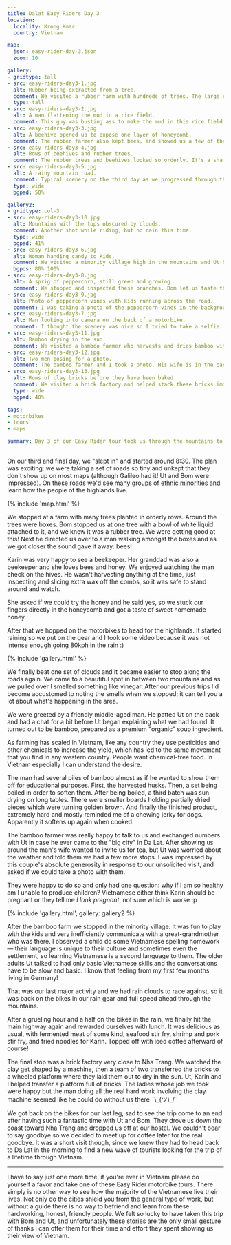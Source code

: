 ```yaml
---
title: Dalat Easy Riders Day 3
location:
  locality: Krong Kmar
  country: Vietnam

map:
  json: easy-rider-day-3.json
  zoom: 10

gallery:
- gridtype: tall
- src: easy-riders-day3-1.jpg
  alt: Rubber being extracted from a tree.
  comment: We visited a rubber farm with hundreds of trees. The large cut is made in a helix, then alternated over time to avoid killing the tree.
  type: tall
- src: easy-riders-day3-2.jpg
  alt: A man flattening the mud in a rice field.
  comment: This guy was busting ass to make the mud in this rice field flat so it was ready for planting. I'm never complaining about work again.
- src: easy-riders-day3-3.jpg
  alt: A beehive opened up to expose one layer of honeycomb.
  comment: The rubber farmer also kept bees, and showed us a few of the hives of bees making honey. He let us stick our fingers in the honeycomb and try it.
- src: easy-riders-day3-4.jpg
  alt: Rows of beehives and rubber trees.
  comment: The rubber trees and beehives looked so orderly. It's a shame you can't see how many hundreds of bees were flying all around us in this photo.
- src: easy-riders-day3-5.jpg
  alt: A rainy mountain road.
  comment: Typical scenery on the third day as we progressed through the mountains. We had our rain gear on for about half the ride.
  type: wide
  bgpad: 50%

gallery2:
- gridtype: col-3
- src: easy-riders-day3-10.jpg
  alt: Mountains with the tops obscured by clouds.
  comment: Another shot while riding, but no rain this time.
  type: wide
  bgpad: 41%
- src: easy-riders-day3-6.jpg
  alt: Woman handing candy to kids.
  comment: We visited a minority village high in the mountains and Ut had us give out candy to the kids.
  bgpos: 80% 100%
- src: easy-riders-day3-8.jpg
  alt: A sprig of peppercorn, still green and growing.
  comment: We stopped and inspected these branches. Bom let us taste them and after a couple guesses revealed that it's regular black pepper. I took a sprig for our lunch later in the day.
- src: easy-riders-day3-9.jpg
  alt: Photo of peppercorn vines with kids running across the road.
  comment: I was taking a photo of the peppercorn vines in the background of the photo, and these kids came running along screaming "HELLO, HELLO!"
- src: easy-riders-day3-7.jpg
  alt: Man looking into camera on the back of a motorbike.
  comment: I thought the scenery was nice so I tried to take a selfie. Things are a bit hectic on the back of a bike though.
- src: easy-riders-day3-11.jpg
  alt: Bamboo drying in the sun.
  comment: We visited a bamboo farmer who harvests and dries bamboo without any chemicals to sell as a premium soup ingredient.
- src: easy-riders-day3-12.jpg
  alt: Two men posing for a photo.
  comment: The bamboo farmer and I took a photo. His wife is in the background.
- src: easy-riders-day3-13.jpg
  alt: Rows of clay bricks before they have been baked.
  comment: We visited a brick factory and helped stack these bricks immediately after they clay had been shaped by a machine.
  type: wide
  bgpad: 40%

tags:
- motorbikes
- tours
- maps

summary: Day 3 of our Easy Rider tour took us through the mountains to visit the highlanders, more farmers growing bamboo, black pepper, rubber and honey, and a fair bit of rain thrown in to make it interesting before arriving in Nha Trang to end our journey.
---
```


On our third and final day, we "slept in" and started around 8:30. The plan was exciting: we were taking a set of roads so tiny and unkept that they don't show up on most maps (although Galileo had it! Ut and Bom were impressed). On these roads we'd see many groups of [ethnic minorities](https://en.wikipedia.org/wiki/List_of_ethnic_groups_in_Vietnam) and learn how the people of the highlands live.

{% include 'map.html' %}

We stopped at a farm with many trees planted in orderly rows. Around the trees were boxes. Bom stopped us at one tree with a bowl of white liquid attached to it, and we knew it was a rubber tree. We were getting good at this! Next he directed us over to a man walking amongst the boxes and as we got closer the sound gave it away: bees!

Karin was very happy to see a beekeeper. Her granddad was also a beekeeper and she loves bees and honey. We enjoyed watching the man check on the hives. He wasn't harvesting anything at the time, just inspecting and slicing extra wax off the combs, so it was safe to stand around and watch.

She asked if we could try the honey and he said yes, so we stuck our fingers directly in the honeycomb and got a taste of sweet homemade honey.

After that we hopped on the motorbikes to head for the highlands. It started raining so we put on the gear and I took some video because it was not intense enough going 80kph in the rain :)

{% include 'gallery.html' %}

We finally beat one set of clouds and it became easier to stop along the roads again. We came to a beautiful spot in between two mountains and as we pulled over I smelled something like vinegar. After our previous trips I'd become accustomed to noting the smells when we stopped; it can tell you a lot about what's happening in the area.

We were greeted by a friendly middle-aged man. He patted Ut on the back and had a chat for a bit before Ut began explaining what we had found. It turned out to be bamboo, prepared as a premium "organic" soup ingredient.

As farming has scaled in Vietnam, like any country they use pesticides and other chemicals to increase the yield, which has led to the same movement that you find in any western country. People want chemical-free food. In Vietnam especially I can understand the desire.

The man had several piles of bamboo almost as if he wanted to show them off for educational purposes. First, the harvested husks. Then, a set being boiled in order to soften them. After being boiled, a third batch was sun-drying on long tables. There were smaller boards holding partially dried pieces which were turning golden brown. And finally the finished product, extremely hard and mostly reminded me of a chewing jerky for dogs. Apparently it softens up again when cooked.

The bamboo farmer was really happy to talk to us and exchanged numbers with Ut in case he ever came to the "big city" in Da Lat. After showing us around the man's wife wanted to invite us for tea, but Ut was worried about the weather and told them we had a few more stops. I was impressed by this couple's absolute generosity in response to our unsolicited visit, and asked if we could take a photo with them.

They were happy to do so and only had one question: why if I am so healthy am I unable to produce children? Vietnamese either think Karin should be pregnant or they tell me _I look pregnant_, not sure which is worse :p

{% include 'gallery.html', gallery: gallery2 %}

After the bamboo farm we stopped in the minority village. It was fun to play with the kids and very inefficiently communicate with a great-grandmother who was there. I observed a child do some Vietnamese spelling homework — their language is unique to their culture and sometimes even the settlement, so learning Vietnamese is a second language to them. The older adults Ut talked to had only basic Vietnamese skills and the conversations have to be slow and basic. I know that feeling from my first few months living in Germany!

That was our last major activity and we had rain clouds to race against, so it was back on the bikes in our rain gear and full speed ahead through the mountains.

After a grueling hour and a half on the bikes in the rain, we finally hit the main highway again and rewarded ourselves with lunch. It was delicious as usual, with fermented meat of some kind, seafood stir fry, shrimp and pork stir fry, and fried noodles for Karin. Topped off with iced coffee afterward of course!

The final stop was a brick factory very close to Nha Trang. We watched the clay get shaped by a machine, then a team of two transferred the bricks to a wheeled platform where they laid them out to dry in the sun. Ut, Karin and I helped transfer a platform full of bricks. The ladies whose job we took were happy but the man doing all the real hard work involving the clay machine seemed like he could do without us there ¯\\_(ツ)\_/¯

We got back on the bikes for our last leg, sad to see the trip come to an end after having such a fantastic time with Ut and Bom. They drove us down the coast toward Nha Trang and dropped us off at our hostel. We couldn't bear to say goodbye so we decided to meet up for coffee later for the real goodbye. It was a short visit though, since we knew they had to head back to Da Lat in the morning to find a new wave of tourists looking for the trip of a lifetime through Vietnam.

---

I have to say just one more time, if you're ever in Vietnam please do yourself a favor and take one of these Easy Rider motorbike tours. There simply is no other way to see how the majority of the Vietnamese live their lives. Not only do the cities shield you from the general type of work, but without a guide there is no way to befriend and learn from these hardworking, honest, friendly people. We felt so lucky to have taken this trip with Bom and Ut, and unfortunately these stories are the only small gesture of thanks I can offer them for their time and effort they spent showing us their view of Vietnam.
